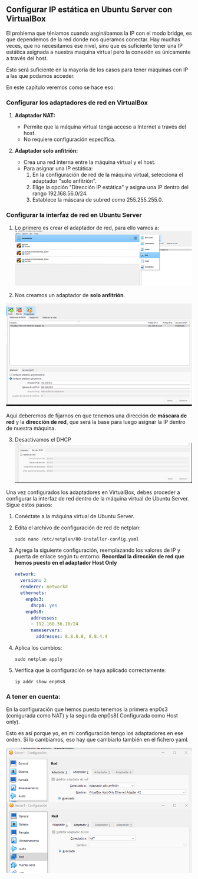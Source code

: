 ## Configurar IP estática en Ubuntu Server con VirtualBox

El problema que téniamos cuando asginábamos la IP con el modo bridge, es que dependemos de la red donde nos queramos conectar. Hay muchas veces, que no necesitamos ese nivel, sino que es suficiente tener una IP estática asignada a nuestra maquina virtual pero la conexión es únicamente a través del host. 

Esto será suficiente en la mayoría de los casos para tener máquinas con IP a las que podamos acceder. 

En este capítulo veremos como se hace eso:

### Configurar los adaptadores de red en VirtualBox

1. **Adaptador NAT:**
   - Permite que la máquina virtual tenga acceso a Internet a través del host.
   - No requiere configuración específica.

2. **Adaptador solo anfitrión:**
   - Crea una red interna entre la máquina virtual y el host.
   - Para asignar una IP estática:
     1. En la configuración de red de la máquina virtual, selecciona el adaptador "solo anfitrión".
     2. Elige la opción "Dirección IP estática" y asigna una IP dentro del rango 192.168.56.0/24.
     3. Establece la máscara de subred como 255.255.255.0.

### Configurar la interfaz de red en Ubuntu Server

1. Lo primero es crear el adaptador de red, para ello vamos a:
![Imagen de herramientas de red.](./images/herramientas_red.png "Herramientas de red.")

2. Nos creamos un adaptador de **solo anfitrión**.

![Imagen de adaptadores de red.](./images/adaptador_solo_anfitrion.png "Adaptador sólo anfitrión.")

Aquí deberemos de fijarnos en que tenemos una dirección de **máscara de red** y la **dirección de red**, que será la base para luego asignar la IP dentro de nuestra máquina.

3. Desactivamos el DHCP
![Imagen desactivar DHCP .](./images/desactiva_dhcp.png "Desactiva DHCP.")



Una vez configurados los adaptadores en VirtualBox, debes proceder a configurar la interfaz de red dentro de la máquina virtual de Ubuntu Server. Sigue estos pasos:

1. Conéctate a la máquina virtual de Ubuntu Server.

2. Edita el archivo de configuración de red de netplan:
   ```
   sudo nano /etc/netplan/00-installer-config.yaml
   ```

3. Agrega la siguiente configuración, reemplazando los valores de IP y puerta de enlace según tu entorno: **Recordad la dirección de red que hemos puesto en el adaptador Host Only**
   ```yaml
   network:
     version: 2
     renderer: networkd
     ethernets:
       enp0s3:
         dhcp4: yes
       enp0s8:
         addresses: 
         - 192.168.56.10/24
         nameservers:
           addresses: 8.8.8.8, 8.8.4.4
   ```

4. Aplica los cambios:
   ```
   sudo netplan apply
   ```

5. Verifica que la configuración se haya aplicado correctamente:
   ```
   ip addr show enp0s8
   ```


### A tener en cuenta:

En la configuración que hemos puesto tenemos la primera enp0s3 (conigurada como NAT) y la segunda enp0s8( Configurada como Host only).

Esto es así porque yo, en mi configuración tengo los adaptadores en ese orden. Si lo cambiamos, eso hay que cambiarlo también en el fichero yaml.


![Imagen desactivar DHCP .](./images/adaptadores.png "Desactiva DHCP.")
